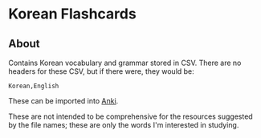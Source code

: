 # Korean Flashcards

## About

Contains Korean vocabulary and grammar stored in CSV. There are no headers for these CSV, but if there were, they would be:

```
Korean,English
```

These can be imported into [Anki](https://apps.ankiweb.net/).

These are not intended to be comprehensive for the resources suggested by the file names; these are only the words I'm interested in studying.
